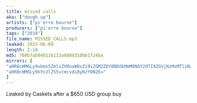```yaml
---
title: missed calls
aka: ["dough up"]
artists: ["pi'erre bourne"]
producers: ["pi'erre bourne"]
tags: ["2018"]
file_name: MISSED_CALLS.mp3
leaked: 2022-06-09
length: 2:18
md5: 708b7ab040116113a880d310bb1724ba
mirrors: [
"aHR0cHM6Ly9vbmx5ZmlsZXMuaW8vZi9iZGM2ZDY0NDdkMmM0NGY2OTI4ZGVjNzMxMTliNzY2OA==",
"aHR0cHM6Ly9kYnJlZS5vcmcvdi8yNzY0N2E="
]
---
```

Leaked by Caskets after a $650 USD group buy
